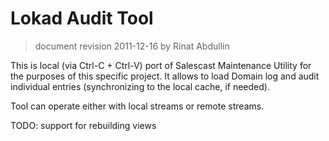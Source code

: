 ﻿Lokad Audit Tool
================

> document revision 2011-12-16 by Rinat Abdullin

This is local (via Ctrl-C + Ctrl-V) port of Salescast Maintenance
Utility for the purposes of this specific project. It allows 
to load Domain log and audit individual entries (synchronizing to 
the local cache, if needed).

Tool can operate either with local streams or remote streams.

TODO: support for rebuilding views
